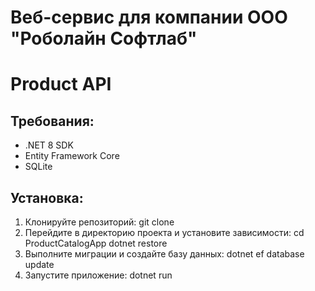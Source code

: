 # Веб-сервис для компании ООО "Роболайн Софтлаб"
# Product API

## Требования:
- .NET 8 SDK
- Entity Framework Core
- SQLite

## Установка:
1. Клонируйте репозиторий:
   git clone <URL>
2. Перейдите в директорию проекта и установите зависимости:
    cd ProductCatalogApp
    dotnet restore
3. Выполните миграции и создайте базу данных:
    dotnet ef database update
4. Запустите приложение:
    dotnet run

